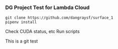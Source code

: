 ### DG Project Test for Lambda Cloud

```
git clone https://github.com/dangraysf/surface_1
pipenv install
```

Check CUDA status, etc
Run scripts


This is a git test